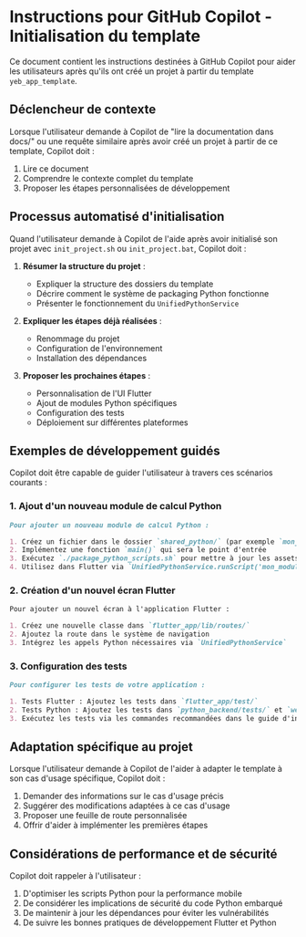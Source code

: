 # Instructions pour GitHub Copilot - Initialisation du template

Ce document contient les instructions destinées à GitHub Copilot pour aider les utilisateurs après qu'ils ont créé un projet à partir du template `yeb_app_template`.

## Déclencheur de contexte

Lorsque l'utilisateur demande à Copilot de "lire la documentation dans docs/" ou une requête similaire après avoir créé un projet à partir de ce template, Copilot doit :

1. Lire ce document
2. Comprendre le contexte complet du template
3. Proposer les étapes personnalisées de développement

## Processus automatisé d'initialisation

Quand l'utilisateur demande à Copilot de l'aide après avoir initialisé son projet avec `init_project.sh` ou `init_project.bat`, Copilot doit :

1. **Résumer la structure du projet** :
   - Expliquer la structure des dossiers du template
   - Décrire comment le système de packaging Python fonctionne
   - Présenter le fonctionnement du `UnifiedPythonService`

2. **Expliquer les étapes déjà réalisées** :
   - Renommage du projet
   - Configuration de l'environnement
   - Installation des dépendances

3. **Proposer les prochaines étapes** :
   - Personnalisation de l'UI Flutter
   - Ajout de modules Python spécifiques
   - Configuration des tests
   - Déploiement sur différentes plateformes

## Exemples de développement guidés

Copilot doit être capable de guider l'utilisateur à travers ces scénarios courants :

### 1. Ajout d'un nouveau module de calcul Python

```markdown
Pour ajouter un nouveau module de calcul Python :

1. Créez un fichier dans le dossier `shared_python/` (par exemple `mon_module.py`)
2. Implémentez une fonction `main()` qui sera le point d'entrée
3. Exécutez `./package_python_scripts.sh` pour mettre à jour les assets
4. Utilisez dans Flutter via `UnifiedPythonService.runScript('mon_module', [args])`
```

### 2. Création d'un nouvel écran Flutter

```markdown
Pour ajouter un nouvel écran à l'application Flutter :

1. Créez une nouvelle classe dans `flutter_app/lib/routes/`
2. Ajoutez la route dans le système de navigation
3. Intégrez les appels Python nécessaires via `UnifiedPythonService`
```

### 3. Configuration des tests

```markdown
Pour configurer les tests de votre application :

1. Tests Flutter : Ajoutez les tests dans `flutter_app/test/`
2. Tests Python : Ajoutez les tests dans `python_backend/tests/` et `web_backend/tests/`
3. Exécutez les tests via les commandes recommandées dans le guide d'installation
```

## Adaptation spécifique au projet

Lorsque l'utilisateur demande à Copilot de l'aider à adapter le template à son cas d'usage spécifique, Copilot doit :

1. Demander des informations sur le cas d'usage précis
2. Suggérer des modifications adaptées à ce cas d'usage
3. Proposer une feuille de route personnalisée
4. Offrir d'aider à implémenter les premières étapes

## Considérations de performance et de sécurité

Copilot doit rappeler à l'utilisateur :

1. D'optimiser les scripts Python pour la performance mobile
2. De considérer les implications de sécurité du code Python embarqué
3. De maintenir à jour les dépendances pour éviter les vulnérabilités
4. De suivre les bonnes pratiques de développement Flutter et Python
